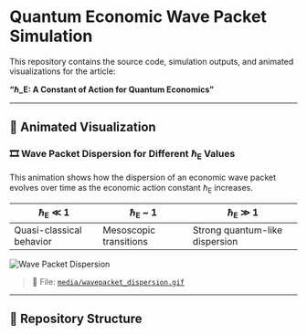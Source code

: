 # Quantum Economic Wave Packet Simulation

This repository contains the source code, simulation outputs, and animated visualizations for the article:

**“ℏ_E: A Constant of Action for Quantum Economics”**

---

## 🔁 Animated Visualization

### 🎞️ Wave Packet Dispersion for Different ℏ<sub>E</sub> Values

This animation shows how the dispersion of an economic wave packet evolves over time as the economic action constant ℏ<sub>E</sub> increases.

| ℏ<sub>E</sub> ≪ 1 | ℏ<sub>E</sub> ~ 1 | ℏ<sub>E</sub> ≫ 1 |
|------------------|------------------|-------------------|
| Quasi-classical behavior | Mesoscopic transitions | Strong quantum-like dispersion |

![Wave Packet Dispersion](root/wavepacket_dispersion.gif)

> 📁 File: [`media/wavepacket_dispersion.gif`](root/wavepacket_dispersion.gif)

---

## 📂 Repository Structure

